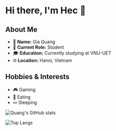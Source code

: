 # Hi there, I'm Hec 👋

## About Me

- 🌟 **Name:** Gia Quang
- 💼 **Current Role:** Student
- 🎓 **Education:** Currently studying at VNU-UET
- 🌐 **Location:** Hanoi, Vietnam

## Hobbies & Interests

- 🎮 Gaming
- 🍴 Eating
- 💤 Sleeping

![Quang's GitHub stats](https://github-readme-stats.vercel.app/api?username=gquang06&show_icons=true&theme=radical)

![Top Langs](https://github-readme-stats.vercel.app/api/top-langs/?username=gquang06&layout=compact&theme=radical)

